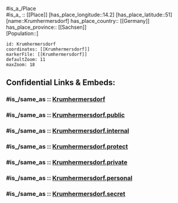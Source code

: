 ﻿---
confidential: public
isDeleted: false
location:
- 51
- 14.2
mapmarker: city
mapzoom:
- 7
- 12
SpocWebEntityId: 31670
tags:
- geo/City
type: City
---

#is_a_/Place  
#is_a_ :: [[Place]] 
[has_place_longitude::14.2] 
[has_place_latitude::51] 
[name::Krumhermersdorf] 
has_place_country:: [[Germany]]  
has_place_province:: [[Sachsen]]  
[Population::] 



```leaflet
id: Krumhermersdorf
coordinates: [[Krumhermersdorf]] 
markerFile: [[Krumhermersdorf]] 
defaultZoom: 11 
maxZoom: 18
```


## Confidential Links & Embeds: 

### #is_/same_as :: [Krumhermersdorf](/_Standards/Earth/Continent/Europe/Europe~Central/Germany/Germany~East/Sachsen/counties~Sachsen/Sächsische_Schweiz-Osterzgebirge/cities~SOE/Neustadt~Sachsen/boroughs~Neustadt~S/Krumhermersdorf.md) 

### #is_/same_as :: [Krumhermersdorf.public](/_public/Earth/Continent/Europe/Europe~Central/Germany/Germany~East/Sachsen/counties~Sachsen/Sächsische_Schweiz-Osterzgebirge/cities~SOE/Neustadt~Sachsen/boroughs~Neustadt~S/Krumhermersdorf.public.md) 

### #is_/same_as :: [Krumhermersdorf.internal](/_internal/Earth/Continent/Europe/Europe~Central/Germany/Germany~East/Sachsen/counties~Sachsen/Sächsische_Schweiz-Osterzgebirge/cities~SOE/Neustadt~Sachsen/boroughs~Neustadt~S/Krumhermersdorf.internal.md) 

### #is_/same_as :: [Krumhermersdorf.protect](/_protect/Earth/Continent/Europe/Europe~Central/Germany/Germany~East/Sachsen/counties~Sachsen/Sächsische_Schweiz-Osterzgebirge/cities~SOE/Neustadt~Sachsen/boroughs~Neustadt~S/Krumhermersdorf.protect.md) 

### #is_/same_as :: [Krumhermersdorf.private](/_private/Earth/Continent/Europe/Europe~Central/Germany/Germany~East/Sachsen/counties~Sachsen/Sächsische_Schweiz-Osterzgebirge/cities~SOE/Neustadt~Sachsen/boroughs~Neustadt~S/Krumhermersdorf.private.md) 

### #is_/same_as :: [Krumhermersdorf.personal](/_personal/Earth/Continent/Europe/Europe~Central/Germany/Germany~East/Sachsen/counties~Sachsen/Sächsische_Schweiz-Osterzgebirge/cities~SOE/Neustadt~Sachsen/boroughs~Neustadt~S/Krumhermersdorf.personal.md) 

### #is_/same_as :: [Krumhermersdorf.secret](/_secret/Earth/Continent/Europe/Europe~Central/Germany/Germany~East/Sachsen/counties~Sachsen/Sächsische_Schweiz-Osterzgebirge/cities~SOE/Neustadt~Sachsen/boroughs~Neustadt~S/Krumhermersdorf.secret.md)


